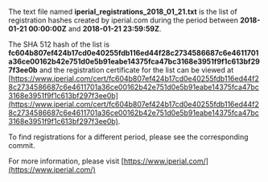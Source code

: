 The text file named **iperial_registrations_2018_01_21.txt** is the list of registration hashes created by iperial.com during the period between **2018-01-21 00:00:00Z** and **2018-01-21 23:59:59Z**.

The SHA 512 hash of the list is **fc604b807ef424b17cd0e40255fdb116ed44f28c2734586687c6e4611701a36ce00162b42e751d0e5b91eabe14375fca47bc3168e3951f9f1c613bf297f3ee0b** and the registration certificate for the list can be viewed at [https://www.iperial.com/cert/fc604b807ef424b17cd0e40255fdb116ed44f28c2734586687c6e4611701a36ce00162b42e751d0e5b91eabe14375fca47bc3168e3951f9f1c613bf297f3ee0b](https://www.iperial.com/cert/fc604b807ef424b17cd0e40255fdb116ed44f28c2734586687c6e4611701a36ce00162b42e751d0e5b91eabe14375fca47bc3168e3951f9f1c613bf297f3ee0b).

To find registrations for a different period, please see the corresponding commit.

For more information, please visit [https://www.iperial.com/](https://www.iperial.com/)
